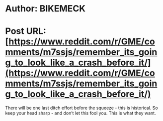 # Author: BIKEMECK
# Post URL: [https://www.reddit.com/r/GME/comments/m7ssjs/remember_its_going_to_look_like_a_crash_before_it/](https://www.reddit.com/r/GME/comments/m7ssjs/remember_its_going_to_look_like_a_crash_before_it/)


There will be one last ditch effort before the squeeze - this is historical. So keep your head sharp - and don’t let this fool you. This is what they want.